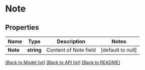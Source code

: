 # Note

## Properties
Name | Type | Description | Notes
------------ | ------------- | ------------- | -------------
**Note** | **string** | Content of Note field | [default to null]

[[Back to Model list]](../README.md#documentation-for-models) [[Back to API list]](../README.md#documentation-for-api-endpoints) [[Back to README]](../README.md)


